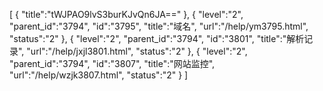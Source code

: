 [
	{
		"title":"tWJPAO9lvS3burKJvQn6JA=="
	},
	{
		"level":"2",
		"parent_id":"3794",
		"id":"3795",
		"title":"域名",
		"url":"/help/ym3795.html",
		"status":"2"
	},
	{
		"level":"2",
		"parent_id":"3794",
		"id":"3801",
		"title":"解析记录",
		"url":"/help/jxjl3801.html",
		"status":"2"
	},
	{
		"level":"2",
		"parent_id":"3794",
		"id":"3807",
		"title":"网站监控",
		"url":"/help/wzjk3807.html",
		"status":"2"
	}
]